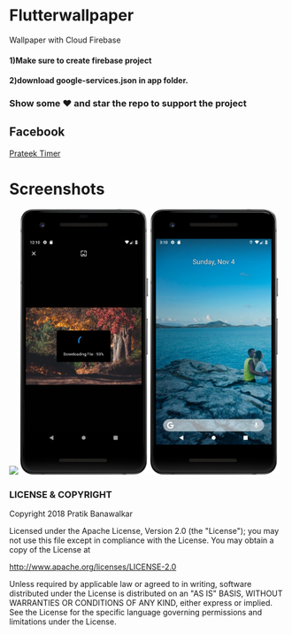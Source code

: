 # Flutterwallpaper
Wallpaper with Cloud Firebase 
<h4>1)Make sure to create firebase project</h4>
<h4>2)download google-services.json in app folder.</h4>

### Show some :heart: and star the repo to support the project


## Facebook

[Prateek Timer](https://www.facebook.com/pbanawalkar)


# Screenshots
 <img height="480px" src="images/device-2018-11-04-111739.png">  <img height="480px" src="images/downloading.png"> <img height="480px" src="images/setwallpaper1.png"> 

### LICENSE & COPYRIGHT
Copyright 2018 Pratik Banawalkar

Licensed under the Apache License, Version 2.0 (the "License");
you may not use this file except in compliance with the License.
You may obtain a copy of the License at

   http://www.apache.org/licenses/LICENSE-2.0

Unless required by applicable law or agreed to in writing, software
distributed under the License is distributed on an "AS IS" BASIS,
WITHOUT WARRANTIES OR CONDITIONS OF ANY KIND, either express or implied.
See the License for the specific language governing permissions and
limitations under the License.
